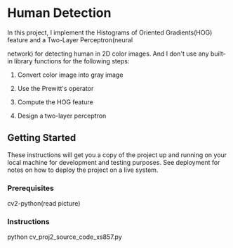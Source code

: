 # Human Detection

In this project, I implement the Histograms of Oriented Gradients(HOG) feature and a Two-Layer Perceptron(neural

network) for detecting human in 2D color images. And I don't use any built-in library functions for the following steps:

1. Convert color image into gray image

2. Use the Prewitt's operator

3. Compute the HOG feature

4. Design  a two-layer perceptron



## Getting Started

These instructions will get you a copy of the project up and running on your local machine for development and testing purposes. See deployment for notes on how to deploy the project on a live system.

### Prerequisites

cv2-python(read picture)

### Instructions

python cv_proj2_source_code_xs857.py

